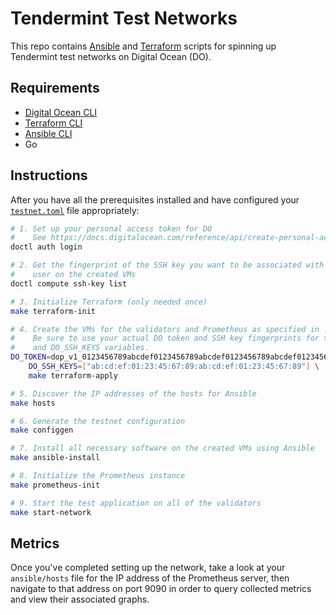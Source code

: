 # Tendermint Test Networks

This repo contains [Ansible] and [Terraform] scripts for spinning up Tendermint
test networks on Digital Ocean (DO).

## Requirements

- [Digital Ocean CLI][doctl]
- [Terraform CLI][Terraform]
- [Ansible CLI][Ansible]
- Go

## Instructions

After you have all the prerequisites installed and have configured your
[`testnet.toml`](./testnet.toml) file appropriately:

```bash
# 1. Set up your personal access token for DO
#    See https://docs.digitalocean.com/reference/api/create-personal-access-token/
doctl auth login

# 2. Get the fingerprint of the SSH key you want to be associated with the root
#    user on the created VMs
doctl compute ssh-key list

# 3. Initialize Terraform (only needed once)
make terraform-init

# 4. Create the VMs for the validators and Prometheus as specified in ./testnet.toml
#    Be sure to use your actual DO token and SSH key fingerprints for the DO_TOKEN
#    and DO_SSH_KEYS variables.
DO_TOKEN=dop_v1_0123456789abcdef0123456789abcdef0123456789abcdef0123456789abcdef \
    DO_SSH_KEYS=["ab:cd:ef:01:23:45:67:89:ab:cd:ef:01:23:45:67:89"] \
    make terraform-apply

# 5. Discover the IP addresses of the hosts for Ansible
make hosts

# 6. Generate the testnet configuration
make configgen

# 7. Install all necessary software on the created VMs using Ansible
make ansible-install

# 8. Initialize the Prometheus instance
make prometheus-init

# 9. Start the test application on all of the validators
make start-network
```

## Metrics

Once you've completed setting up the network, take a look at your
`ansible/hosts` file for the IP address of the Prometheus server, then navigate
to that address on port 9090 in order to query collected metrics and view
their associated graphs.

[Ansible]: https://docs.ansible.com/ansible/latest/index.html
[Terraform]: https://www.terraform.io/docs
[doctl]: https://docs.digitalocean.com/reference/doctl/how-to/install/
